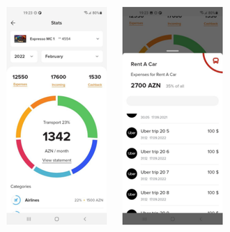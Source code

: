 <img src="images/image1.jpg" height="500px"> &nbsp;&nbsp;&nbsp;&nbsp;&nbsp;&nbsp;&nbsp; <img src="images/image2.jpg" height="500px">



